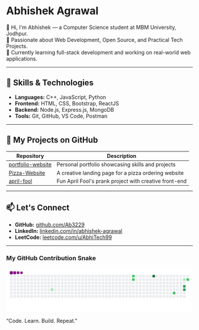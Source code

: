 # Abhishek Agrawal

👋 Hi, I'm Abhishek — a Computer Science student at MBM University, Jodhpur.  
🚀 Passionate about Web Development, Open Source, and Practical Tech Projects.  
🎯 Currently learning full-stack development and working on real-world web applications.

---

## 🔧 Skills & Technologies

- **Languages:** C++, JavaScript, Python
- **Frontend:** HTML, CSS, Bootstrap, ReactJS
- **Backend:** Node.js, Express.js, MongoDB
- **Tools:** Git, GitHub, VS Code, Postman

---

## 📌 My Projects on GitHub

| Repository                        | Description                                                   |
|----------------------------------|---------------------------------------------------------------|
| [portfolio-website](https://github.com/Ab3229/portfolio-website) | Personal portfolio showcasing skills and projects           |
| [Pizza-Website](https://github.com/Ab3229/Pizza-Website)         | A creative landing page for a pizza ordering website        |
| [april-fool](https://github.com/Ab3229/april-fool)               | Fun April Fool's prank project with creative front-end      |

---

## 📫 Let's Connect

- **GitHub:** [github.com/Ab3229](https://github.com/Ab3229)
- **LinkedIn:** [linkedin.com/in/abhishek-agrawal](https://www.linkedin.com/in/abhishek-agrawal-77a69632a/)
- **LeetCode:** [leetcode.com/u/AbhiTech99](https://leetcode.com/u/AbhiTech99)

---
 ### My GitHub Contribution Snake

![GitHub Snake gif](https://raw.githubusercontent.com/Ab3229/Ab3229/main/dist/github-snake.gif)


 “Code. Learn. Build. Repeat.”
